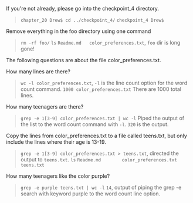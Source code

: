 
If you're not already, please go into the checkpoint_4 directory.

> `chapter_20 Drew$ cd ../checkpoint_4/`
> `checkpoint_4 Drew$`

Remove everything in the foo directory using one command

> `rm -rf foo/`
> `ls`
> `Readme.md   color_preferences.txt`, `foo` dir is long gone!

The following questions are about the file color_preferences.txt.

How many lines are there?

> `wc -l color_preferences.txt`, `-l` is the line count option for the word count command.
> `1000 color_preferences.txt` There are 1000 total lines.

How many teenagers are there?

> `grep -e 1[3-9] color_preferences.txt | wc -l` 
Piped the output of the list to the word count command with `-l`.
> `320` is the output.
    
Copy the lines from color_preferences.txt to a file called teens.txt, but only include the lines where their age is 13-19.
    
> `grep -e 1[3-9] color_preferences.txt > teens.txt`, directed the output to `teens.txt`.
> `ls`
> `Readme.md		color_preferences.txt	 teens.txt`
       
How many teenagers like the color purple?

> `grep -e purple teens.txt | wc -l`
> `14`, output of piping the grep -e search with keyword purple to the word count line option.     
